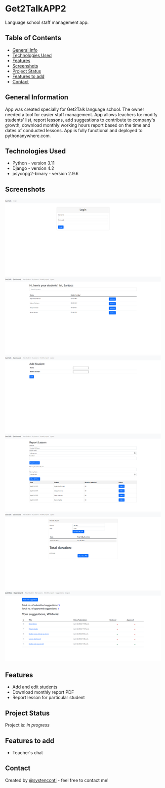 # Get2TalkAPP2
Language school staff management app.

## Table of Contents
* [General Info](#general-information)
* [Technologies Used](#technologies-used)
* [Features](#features)
* [Screenshots](#screenshots)
* [Project Status](#project-status)
* [Features to add](#features-to-add)
* [Contact](#contact)


## General Information
App was created specially for Get2Talk language school. The owner needed a tool for
easier staff management. App allows teachers to: modify students' list, report lessons, add suggestions to contribute to company's growth,
download monthly working hours report based on the time and dates of conducted lessons. App is
fully functional and deployed to pythonanywhere.com.


## Technologies Used
- Python - version 3.11
- Django - version 4.2
- psycopg2-binary - version 2.9.6

## Screenshots
![Screenshot1](./screenshots/screenshot1.png)
![Screenshot2](./screenshots/screenshot2.png)
![Screenshot3](./screenshots/screenshot3.png)
![Screenshot4](./screenshots/screenshot4.png)
![Screenshot5](./screenshots/screenshot5.png)
![Screenshot6](./screenshots/screenshot6.png)

## Features
- Add and edit students
- Download monthly report PDF
- Report lesson for particular student


## Project Status
Project is: _in progress_ 


## Features to add
- Teacher's chat


## Contact
Created by [@systenconti](https://github.com/systenconti) - feel free to contact me!

